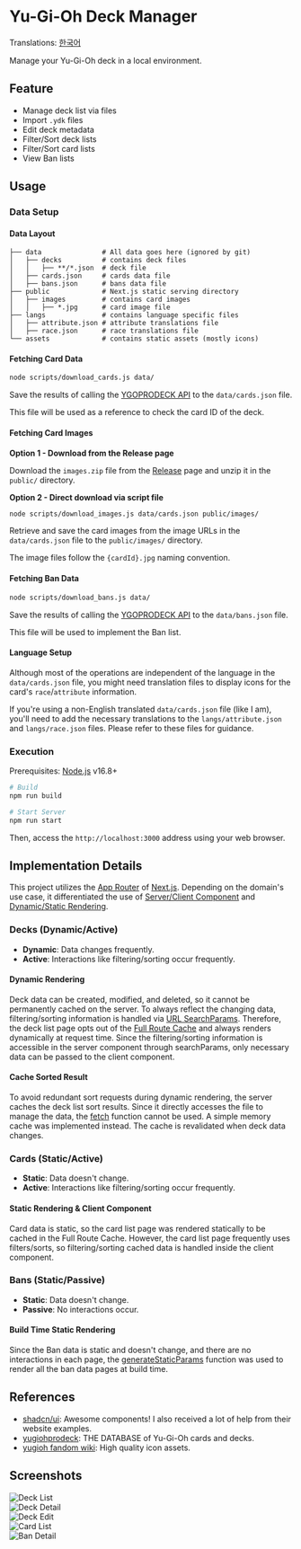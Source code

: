 # Yu-Gi-Oh Deck Manager

Translations: [한국어](README_KR.md)

Manage your Yu-Gi-Oh deck in a local environment.

## Feature

- Manage deck list via files
- Import `.ydk` files
- Edit deck metadata
- Filter/Sort deck lists
- Filter/Sort card lists
- View Ban lists

## Usage

### Data Setup

#### Data Layout

```
├── data               # All data goes here (ignored by git)
│   ├── decks          # contains deck files
│   │   ├── **/*.json  # deck file
│   ├── cards.json     # cards data file
│   ├── bans.json      # bans data file
├── public             # Next.js static serving directory
│   ├── images         # contains card images
│   │   ├── *.jpg      # card image file
├── langs              # contains language specific files
│   ├── attribute.json # attribute translations file
│   ├── race.json      # race translations file
└── assets             # contains static assets (mostly icons)
```

#### Fetching Card Data

```bash
node scripts/download_cards.js data/
```

Save the results of calling the [YGOPRODECK API](https://ygoprodeck.com/api-guide/) to the `data/cards.json` file.

This file will be used as a reference to check the card ID of the deck.

#### Fetching Card Images

**Option 1 - Download from the Release page**

Download the `images.zip` file from the [Release](https://github.com/niceandneat/yugioh-deck-manager/releases/tag/v0.1.0) page and unzip it in the `public/` directory.

**Option 2 - Direct download via script file**

```bash
node scripts/download_images.js data/cards.json public/images/
```

Retrieve and save the card images from the image URLs in the `data/cards.json` file to the `public/images/` directory.

The image files follow the `{cardId}.jpg` naming convention.

#### Fetching Ban Data

```bash
node scripts/download_bans.js data/
```

Save the results of calling the [YGOPRODECK API](https://ygoprodeck.com/api-guide/) to the `data/bans.json` file.

This file will be used to implement the Ban list.

#### Language Setup

Although most of the operations are independent of the language in the `data/cards.json` file, you might need translation files to display icons for the card's `race`/`attribute` information.

If you're using a non-English translated `data/cards.json` file (like I am), you'll need to add the necessary translations to the `langs/attribute.json` and `langs/race.json` files. Please refer to these files for guidance.

### Execution

Prerequisites: [Node.js](https://nodejs.org/en/download) v16.8+

```bash
# Build
npm run build

# Start Server
npm run start
```

Then, access the `http://localhost:3000` address using your web browser.

## Implementation Details

This project utilizes the [App Router](https://nextjs.org/docs/app/building-your-application/routing) of [Next.js](https://github.com/vercel/next.js). Depending on the domain's use case, it differentiated the use of [Server/Client Component](https://github.com/reactjs/rfcs/blob/main/text/0188-server-components.md) and [Dynamic/Static Rendering](https://nextjs.org/docs/app/building-your-application/rendering/static-and-dynamic).

### Decks (Dynamic/Active)

- **Dynamic**: Data changes frequently.
- **Active**: Interactions like filtering/sorting occur frequently.

#### Dynamic Rendering

Deck data can be created, modified, and deleted, so it cannot be permanently cached on the server. To always reflect the changing data, filtering/sorting information is handled via [URL SearchParams](https://nextjs.org/docs/app/building-your-application/rendering/static-and-dynamic#dynamic-functions). Therefore, the deck list page opts out of the [Full Route Cache](https://nextjs.org/docs/app/building-your-application/caching#full-route-cache) and always renders dynamically at request time. Since the filtering/sorting information is accessible in the server component through searchParams, only necessary data can be passed to the client component.

#### Cache Sorted Result

To avoid redundant sort requests during dynamic rendering, the server caches the deck list sort results. Since it directly accesses the file to manage the data, the [fetch](https://nextjs.org/docs/app/api-reference/functions/fetch) function cannot be used. A simple memory cache was implemented instead. The cache is revalidated when deck data changes.

### Cards (Static/Active)

- **Static**: Data doesn't change.
- **Active**: Interactions like filtering/sorting occur frequently.

#### Static Rendering & Client Component

Card data is static, so the card list page was rendered statically to be cached in the Full Route Cache. However, the card list page frequently uses filters/sorts, so filtering/sorting cached data is handled inside the client component.

### Bans (Static/Passive)

- **Static**: Data doesn't change.
- **Passive**: No interactions occur.

#### Build Time Static Rendering

Since the Ban data is static and doesn't change, and there are no interactions in each page, the [generateStaticParams](https://nextjs.org/docs/app/api-reference/functions/generate-static-params) function was used to render all the ban data pages at build time.

## References

- [shadcn/ui](https://ui.shadcn.com/): Awesome components! I also received a lot of help from their website examples.
- [yugiohprodeck](https://ygoprodeck.com/api-guide/): THE DATABASE of Yu-Gi-Oh cards and decks.
- [yugioh fandom wiki](https://yugioh.fandom.com/): High quality icon assets.

## Screenshots

![Deck List](./docs/images/deck-list.png)  
![Deck Detail](./docs/images/deck-detail.png)  
![Deck Edit](./docs/images/deck-edit.png)  
![Card List](./docs/images/card-list.png)  
![Ban Detail](./docs/images/ban-detail.png)
